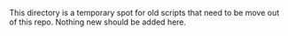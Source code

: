 This directory is a temporary spot for old scripts that need to be move out of this repo. Nothing new should be added here.
